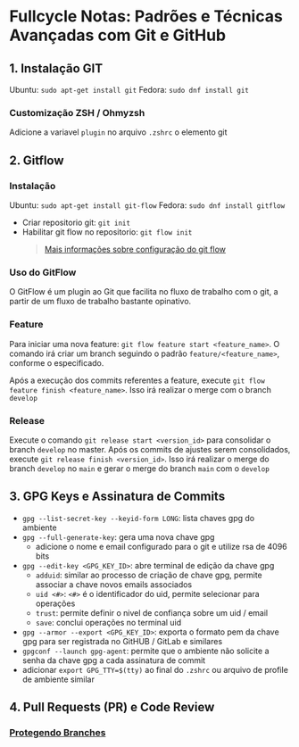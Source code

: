 # Fullcycle Notas: Padrões e Técnicas Avançadas com Git e GitHub

## 1. Instalação GIT

Ubuntu: `sudo apt-get install git`
Fedora: `sudo dnf install git`

### Customização ZSH / Ohmyzsh

Adicione a variavel `plugin` no arquivo `.zshrc` o elemento git

## 2. Gitflow

### Instalação

Ubuntu: `sudo apt-get install git-flow`
Fedora: `sudo dnf install gitflow`

- Criar repositorio git: `git init`
- Habilitar git flow no repositorio: `git flow init`
  > [Mais informações sobre configuração do git flow](https://www.atlassian.com/br/git/tutorials/comparing-workflows/gitflow-workflow)

### Uso do GitFlow

O GitFlow é um plugin ao Git que facilita no fluxo de trabalho com o git, a partir de um fluxo de trabalho bastante opinativo.

### Feature

Para iniciar uma nova feature: `git flow feature start <feature_name>`. O comando irá criar um branch seguindo o padrão `feature/<feature_name>`, conforme o especificado.

Após a execução dos commits referentes a feature, execute `git flow feature finish <feature_name>`. Isso irá realizar o merge com o branch `develop`

### Release

Execute o comando `git release start <version_id>` para consolidar o branch `develop` no master. Após os commits de ajustes serem consolidados, execute `git release finish <version_id>`. Isso irá realizar o merge do branch `develop` no `main` e gerar o merge do branch `main` com o `develop`

## 3. GPG Keys e Assinatura de Commits

- `gpg --list-secret-key --keyid-form LONG`: lista chaves gpg do ambiente
- `gpg --full-generate-key`: gera uma nova chave gpg
  - adicione o nome e email configurado para o git e utilize rsa de 4096 bits
- `gpg --edit-key <GPG_KEY_ID>`: abre terminal de edição da chave gpg
  - `adduid`: similar ao processo de criação de chave gpg, permite associar a chave novos emails associados
  - `uid <#>`: `<#>` é o identificador do uid, permite selecionar para operações
  - `trust`: permite definir o nivel de confiança sobre um uid / email
  - `save`: conclui operações no terminal uid
- `gpg --armor --export <GPG_KEY_ID>`: exporta o formato pem da chave gpg para ser registrada no GitHUB / GitLab e similares
- `gpgconf --launch gpg-agent`: permite que o ambiente não solicite a senha da chave gpg a cada assinatura de commit
- adicionar `export GPG_TTY=$(tty)` ao final do `.zshrc` ou arquivo de profile de ambiente similar

## 4. Pull Requests (PR) e Code Review

### [Protegendo Branches](https://docs.github.com/pt/repositories/configuring-branches-and-merges-in-your-repository/defining-the-mergeability-of-pull-requests/managing-a-branch-protection-rule)
